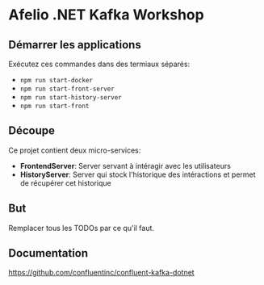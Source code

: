 # Afelio .NET Kafka Workshop

## Démarrer les applications
Exécutez ces commandes dans des termiaux séparés:
* `npm run start-docker` 
* `npm run start-front-server`
* `npm run start-history-server`
* `npm run start-front`

## Découpe

Ce projet contient deux micro-services:
- **FrontendServer**: Server servant à intéragir avec les utilisateurs
- **HistoryServer**: Server qui stock l'historique des intéractions et permet de récupérer cet historique

## But
Remplacer tous les TODOs par ce qu'il faut.

## Documentation
https://github.com/confluentinc/confluent-kafka-dotnet
